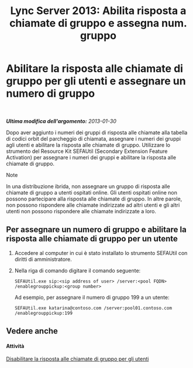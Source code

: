﻿---
title: "Lync Server 2013: Abilita risposta a chiamate di gruppo e assegna num. gruppo"
TOCTitle: "Lync Server 2013: Abilita risposta a chiamate di gruppo e assegna num. gruppo"
ms:assetid: c33bb6c2-d43b-4fb6-a0fa-6d82a7b09abe
ms:mtpsurl: https://technet.microsoft.com/it-it/library/JJ945650(v=OCS.15)
ms:contentKeyID: 52062307
ms.date: 08/24/2015
mtps_version: v=OCS.15
ms.translationtype: HT
---

# Abilitare la risposta alle chiamate di gruppo per gli utenti e assegnare un numero di gruppo

 

_**Ultima modifica dell'argomento:** 2013-01-30_

Dopo aver aggiunto i numeri dei gruppi di risposta alle chiamate alla tabella di codici orbit del parcheggio di chiamata, assegnare i numeri dei gruppi agli utenti e abilitare la risposta alle chiamate di gruppo. Utilizzare lo strumento del Resource Kit SEFAUtil (Secondary Extension Feature Activation) per assegnare i numeri dei gruppi e abilitare la risposta alle chiamate di gruppo.


> [!NOTE]
> In una distribuzione ibrida, non assegnare un gruppo di risposta alle chiamate di gruppo a utenti ospitati online. Gli utenti ospitati online non possono partecipare alla risposta alle chiamate di gruppo. In altre parole, non possono rispondere alle chiamate indirizzate ad altri utenti e gli altri utenti non possono rispondere alle chiamate indirizzate a loro.



## Per assegnare un numero di gruppo e abilitare la risposta alle chiamate di gruppo per un utente

1.  Accedere al computer in cui è stato installato lo strumento SEFAUtil con diritti di amministratore.

2.  Nella riga di comando digitare il comando seguente:
    
        SEFAUtil.exe sip:<sip address of user> /server:<pool FQDN> /enablegrouppickup:<group number>
    
    Ad esempio, per assegnare il numero di gruppo 199 a un utente:
    
        SEFAUtil.exe katarina@contoso.com /server:pool01.contoso.com /enablegrouppickup:199 

## Vedere anche

#### Attività

[Disabilitare la risposta alle chiamate di gruppo per gli utenti](lync-server-2013-disable-group-call-pickup-for-users.md)

